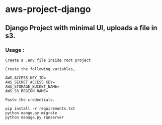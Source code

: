 # aws-project-django

## Django Project with minimal UI, uploads a file in s3.

### Usage :
    Create a .env file inside root project

    Create the following variables, 

    AWS_ACCESS_KEY_ID=
    AWS_SECRET_ACCESS_KEY=
    AWS_STORAGE_BUCKET_NAME=
    AWS_S3_REGION_NAME=

    Paste the credentials.

    pip install -r requirements.txt
    python mange.py migrate
    python manage.py runserver

